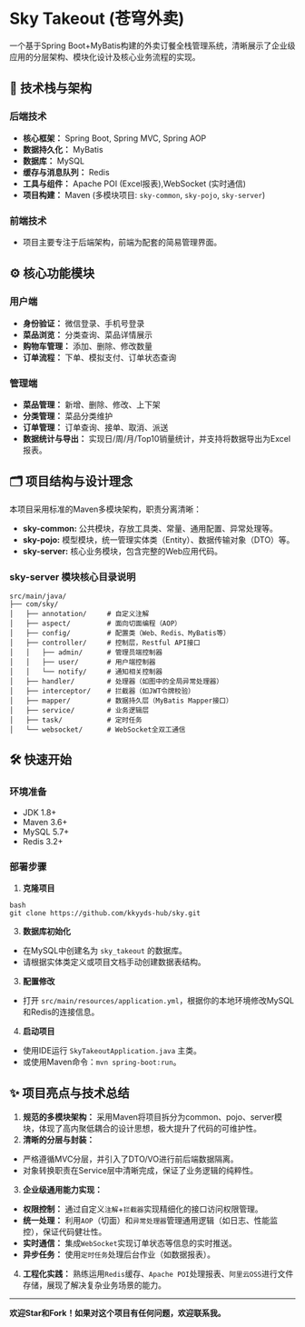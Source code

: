 # Sky Takeout (苍穹外卖)

一个基于Spring Boot+MyBatis构建的外卖订餐全栈管理系统，清晰展示了企业级应用的分层架构、模块化设计及核心业务流程的实现。

## 🚀 技术栈与架构

### 后端技术
- **核心框架：** Spring Boot, Spring MVC, Spring AOP
- **数据持久化：** MyBatis
- **数据库：** MySQL
- **缓存与消息队列：** Redis
- **工具与组件：** Apache POI (Excel报表),WebSocket (实时通信)
- **项目构建：** Maven (多模块项目: `sky-common`, `sky-pojo`, `sky-server`)

### 前端技术
- 项目主要专注于后端架构，前端为配套的简易管理界面。

## ⚙️ 核心功能模块

### 用户端
- **身份验证：** 微信登录、手机号登录
- **菜品浏览：** 分类查询、菜品详情展示
- **购物车管理：** 添加、删除、修改数量
- **订单流程：** 下单、模拟支付、订单状态查询

### 管理端
- **菜品管理：** 新增、删除、修改、上下架
- **分类管理：** 菜品分类维护
- **订单管理：** 订单查询、接单、取消、派送
- **数据统计与导出：** 实现日/周/月/Top10销量统计，并支持将数据导出为Excel报表。

## 🗂️ 项目结构与设计理念

本项目采用标准的Maven多模块架构，职责分离清晰：
- **sky-common:** 公共模块，存放工具类、常量、通用配置、异常处理等。
- **sky-pojo:** 模型模块，统一管理实体类（Entity）、数据传输对象（DTO）等。
- **sky-server:** 核心业务模块，包含完整的Web应用代码。

### sky-server 模块核心目录说明
```
src/main/java/
├── com/sky/
│   ├── annotation/     # 自定义注解
│   ├── aspect/         # 面向切面编程（AOP）
│   ├── config/         # 配置类（Web、Redis、MyBatis等）
│   ├── controller/     # 控制层，Restful API接口
│   │   ├── admin/      # 管理员端控制器
│   │   ├── user/       # 用户端控制器
│   │   └── notify/     # 通知相关控制器
│   ├── handler/        # 处理器（如图中的全局异常处理器）
│   ├── interceptor/    # 拦截器（如JWT令牌校验）
│   ├── mapper/         # 数据持久层（MyBatis Mapper接口）
│   ├── service/        # 业务逻辑层
│   ├── task/           # 定时任务
│   └── websocket/      # WebSocket全双工通信
```
## 🛠️ 快速开始

### 环境准备
- JDK 1.8+
- Maven 3.6+
- MySQL 5.7+
- Redis 3.2+

### 部署步骤
1.  **克隆项目**
 ```
bash
git clone https://github.com/kkyyds-hub/sky.git
```
3.  **数据库初始化**
- 在MySQL中创建名为 `sky_takeout` 的数据库。
- 请根据实体类定义或项目文档手动创建数据表结构。
3.  **配置修改**
- 打开 `src/main/resources/application.yml`，根据你的本地环境修改MySQL和Redis的连接信息。
4.  **启动项目**
- 使用IDE运行 `SkyTakeoutApplication.java` 主类。
- 或使用Maven命令：`mvn spring-boot:run`。

## ✨ 项目亮点与技术总结

1.  **规范的多模块架构：** 采用Maven将项目拆分为common、pojo、server模块，体现了高内聚低耦合的设计思想，极大提升了代码的可维护性。
2.  **清晰的分层与封装：**
- 严格遵循MVC分层，并引入了DTO/VO进行前后端数据隔离。
- ​​对象转换职责在Service层中清晰完成​​，保证了业务逻辑的纯粹性。
3.  **企业级通用能力实现：**
- **权限控制：** 通过自定义`注解`+`拦截器`实现精细化的接口访问权限管理。
- **统一处理：** 利用`AOP`（切面）和`异常处理器`管理通用逻辑（如日志、性能监控），保证代码健壮性。
- **实时通信：** 集成`WebSocket`实现订单状态等信息的实时推送。
- **异步任务：** 使用`定时任务`处理后台作业（如数据报表）。
4.  **工程化实践：** 熟练运用`Redis`缓存、`Apache POI`处理报表、`阿里云OSS`进行文件存储，展现了解决复杂业务场景的能力。

---

**欢迎Star和Fork！如果对这个项目有任何问题，欢迎联系我。**
